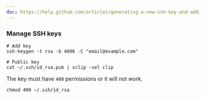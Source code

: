 ```yaml
---
doc: https://help.github.com/articles/generating-a-new-ssh-key-and-adding-it-to-the-ssh-agent/
---
```


### Manage SSH keys

```shell
# Add key
ssh-keygen -t rsa -b 4096 -C "email@example.com"

# Public key
cat ~/.ssh/id_rsa.pub | xclip -sel clip
```

The key must have `400` permissions or it will not work.

```shell
chmod 400 ~/.ssh/id_rsa
```
